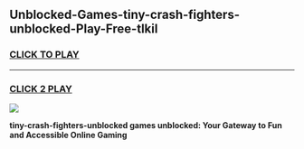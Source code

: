 
## Unblocked-Games-tiny-crash-fighters-unblocked-Play-Free-tlkil
<h3>
<a href="https://premium76.site?title=tiny-crash-fighters-unblocked&ref=23A">CLICK TO PLAY</a></h3>
<hr>

<h3>
<a href="https://premium76.site?title=tiny-crash-fighters-unblocked&ref=23A">CLICK 2 PLAY</a>
  
</h3>

<a href="https://premium76.site?title=tiny-crash-fighters-unblocked&ref=23A"><img src="https://clearcache.store/games.png"></a>


**tiny-crash-fighters-unblocked games unblocked: Your Gateway to Fun and Accessible Online Gaming**
